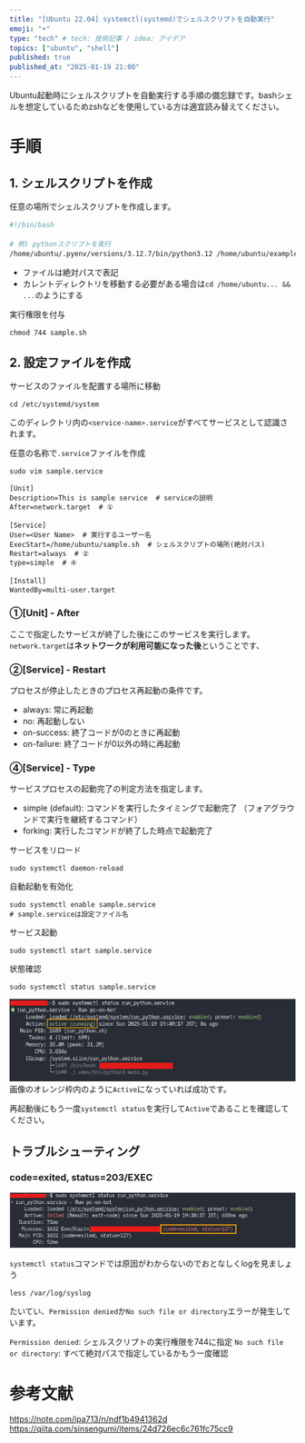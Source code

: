 ```yaml
---
title: "[Ubuntu 22.04] systemctl(systemd)でシェルスクリプトを自動実行"
emoji: "☀️"
type: "tech" # tech: 技術記事 / idea: アイデア
topics: ["ubuntu", "shell"]
published: true
published_at: "2025-01-19 21:00"
---
```


Ubuntu起動時にシェルスクリプトを自動実行する手順の備忘録です。bashシェルを想定しているためzshなどを使用している方は適宜読み替えてください。

# 手順
## 1. シェルスクリプトを作成
任意の場所でシェルスクリプトを作成します。
```sh:sample.sh
#!/bin/bash

# 例) pythonスクリプトを実行
/home/ubuntu/.pyenv/versions/3.12.7/bin/python3.12 /home/ubuntu/example/main.py
```

- ファイルは絶対パスで表記
- カレントディレクトリを移動する必要がある場合は`cd /home/ubuntu... && ...`のようにする

実行権限を付与
```bash:bash
chmod 744 sample.sh
```


## 2. 設定ファイルを作成
サービスのファイルを配置する場所に移動
```bash:bash
cd /etc/systemd/system
```

このディレクトリ内の`<service-name>.service`がすべてサービスとして認識されます。

任意の名称で`.service`ファイルを作成
```bash:bash
sudo vim sample.service
```

```ini:sample.service
[Unit]
Description=This is sample service  # serviceの説明
After=network.target  # ①

[Service]
User=<User Name>  # 実行するユーザー名
ExecStart=/home/ubuntu/sample.sh  # シェルスクリプトの場所(絶対パス)
Restart=always  # ②
type=simple  # ④

[Install]
WantedBy=multi-user.target
```

### ①[Unit] - After
ここで指定したサービスが終了した後にこのサービスを実行します。
`network.target`は**ネットワークが利用可能になった後**ということです、

### ②[Service] - Restart
プロセスが停止したときのプロセス再起動の条件です。
- always: 常に再起動
- no: 再起動しない
- on-success: 終了コードが0のときに再起動
- on-failure: 終了コードが0以外の時に再起動

### ④[Service] - Type
サービスプロセスの起動完了の判定方法を指定します。
- simple (default): コマンドを実行したタイミングで起動完了
  （フォアグラウンドで実行を継続するコマンド）
- forking: 実行したコマンドが終了した時点で起動完了

サービスをリロード
```bash:bash
sudo systemctl daemon-reload
```

自動起動を有効化
```bash:bash
sudo systemctl enable sample.service
# sample.serviceは設定ファイル名
```

サービス起動
```bash:bash
sudo systemctl start sample.service
```

状態確認
```bash:bash
sudo systemctl status sample.service
```
![](/images/ubuntu-systemctl-service/systemctl-status.png)
画像のオレンジ枠内のように`Active`になっていれば成功です。

再起動後にもう一度`systemctl status`を実行して`Active`であることを確認してください。


## トラブルシューティング
### code=exited, status=203/EXEC
![](/images/ubuntu-systemctl-service/systemctl-status-failed.png)

`systemctl status`コマンドでは原因がわからないのでおとなしくlogを見ましょう
```bash:bash
less /var/log/syslog
```

たいてい、`Permission denied`か`No such file or directory`エラーが発生しています。

`Permission denied`: シェルスクリプトの実行権限を744に指定
`No such file or directory`: すべて絶対パスで指定しているかもう一度確認

# 参考文献
https://note.com/ipa713/n/ndf1b4941362d
https://qiita.com/sinsengumi/items/24d726ec6c761fc75cc9

